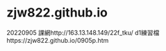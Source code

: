 # zjw822.github.io
20220905
課網http://163.13.148.149/22f_tku/
d1練習檔https://zjw822.github.io/0905p.htm
